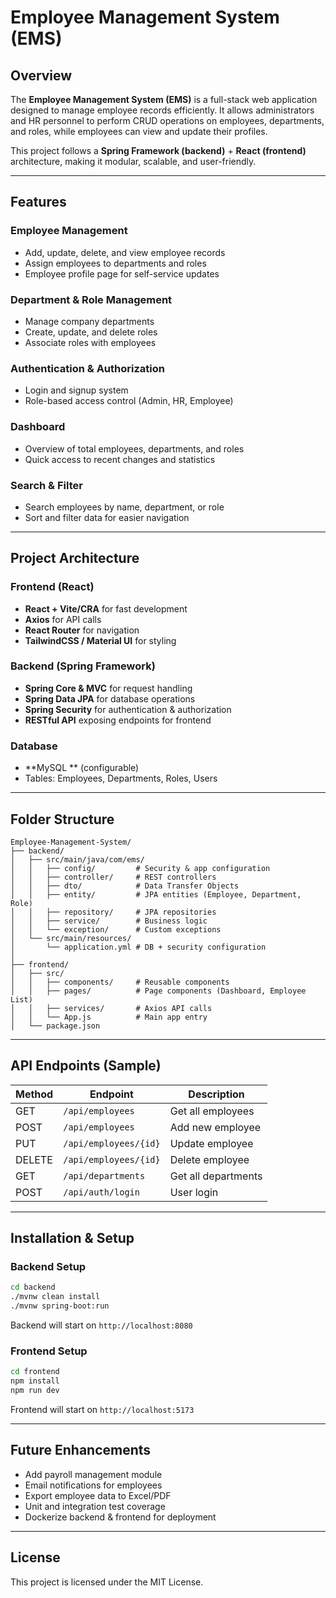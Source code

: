 # Employee Management System (EMS)

## Overview

The **Employee Management System (EMS)** is a full-stack web application designed to manage employee records efficiently. It allows administrators and HR personnel to perform CRUD operations on employees, departments, and roles, while employees can view and update their profiles.

This project follows a **Spring Framework (backend)** + **React (frontend)** architecture, making it modular, scalable, and user-friendly.

---

## Features

### Employee Management

* Add, update, delete, and view employee records
* Assign employees to departments and roles
* Employee profile page for self-service updates

### Department & Role Management

* Manage company departments
* Create, update, and delete roles
* Associate roles with employees

### Authentication & Authorization

* Login and signup system
* Role-based access control (Admin, HR, Employee)

### Dashboard

* Overview of total employees, departments, and roles
* Quick access to recent changes and statistics

### Search & Filter

* Search employees by name, department, or role
* Sort and filter data for easier navigation

---

## Project Architecture

### Frontend (React)

* **React + Vite/CRA** for fast development
* **Axios** for API calls
* **React Router** for navigation
* **TailwindCSS / Material UI** for styling

### Backend (Spring Framework)

* **Spring Core & MVC** for request handling
* **Spring Data JPA** for database operations
* **Spring Security** for authentication & authorization
* **RESTful API** exposing endpoints for frontend

### Database

* **MySQL ** (configurable)
* Tables: Employees, Departments, Roles, Users

---

## Folder Structure

```
Employee-Management-System/
├── backend/
│   ├── src/main/java/com/ems/
│   │   ├── config/         # Security & app configuration
│   │   ├── controller/     # REST controllers
│   │   ├── dto/            # Data Transfer Objects
│   │   ├── entity/         # JPA entities (Employee, Department, Role)
│   │   ├── repository/     # JPA repositories
│   │   ├── service/        # Business logic
│   │   └── exception/      # Custom exceptions
│   └── src/main/resources/
│       └── application.yml # DB + security configuration
│
├── frontend/
│   ├── src/
│   │   ├── components/     # Reusable components
│   │   ├── pages/          # Page components (Dashboard, Employee List)
│   │   ├── services/       # Axios API calls
│   │   └── App.js          # Main app entry
│   └── package.json
```

---

## API Endpoints (Sample)

| Method | Endpoint              | Description         |
| ------ | --------------------- | ------------------- |
| GET    | `/api/employees`      | Get all employees   |
| POST   | `/api/employees`      | Add new employee    |
| PUT    | `/api/employees/{id}` | Update employee     |
| DELETE | `/api/employees/{id}` | Delete employee     |
| GET    | `/api/departments`    | Get all departments |
| POST   | `/api/auth/login`     | User login          |

---

## Installation & Setup

### Backend Setup

```bash
cd backend
./mvnw clean install
./mvnw spring-boot:run
```

Backend will start on `http://localhost:8080`

### Frontend Setup

```bash
cd frontend
npm install
npm run dev
```

Frontend will start on `http://localhost:5173`

---

## Future Enhancements

* Add payroll management module
* Email notifications for employees
* Export employee data to Excel/PDF
* Unit and integration test coverage
* Dockerize backend & frontend for deployment

---

## License

This project is licensed under the MIT License.
